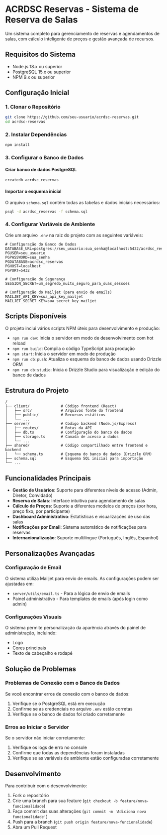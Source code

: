 # ACRDSC Reservas - Sistema de Reserva de Salas

Um sistema completo para gerenciamento de reservas e agendamentos de salas, com cálculo inteligente de preços e gestão avançada de recursos.

## Requisitos do Sistema

- Node.js 18.x ou superior
- PostgreSQL 15.x ou superior
- NPM 9.x ou superior

## Configuração Inicial

### 1. Clonar o Repositório

```bash
git clone https://github.com/seu-usuario/acrdsc-reservas.git
cd acrdsc-reservas
```

### 2. Instalar Dependências

```bash
npm install
```

### 3. Configurar o Banco de Dados

#### Criar banco de dados PostgreSQL

```bash
createdb acrdsc_reservas
```

#### Importar o esquema inicial

O arquivo `schema.sql` contém todas as tabelas e dados iniciais necessários:

```bash
psql -d acrdsc_reservas -f schema.sql
```

### 4. Configurar Variáveis de Ambiente

Crie um arquivo `.env` na raiz do projeto com as seguintes variáveis:

```env
# Configuração do Banco de Dados
DATABASE_URL=postgres://seu_usuario:sua_senha@localhost:5432/acrdsc_reservas
PGUSER=seu_usuario
PGPASSWORD=sua_senha
PGDATABASE=acrdsc_reservas
PGHOST=localhost
PGPORT=5432

# Configuração de Segurança
SESSION_SECRET=um_segredo_muito_seguro_para_suas_sessoes

# Configuração do Mailjet (para envio de emails)
MAILJET_API_KEY=sua_api_key_mailjet
MAILJET_SECRET_KEY=sua_secret_key_mailjet
```

## Scripts Disponíveis

O projeto inclui vários scripts NPM úteis para desenvolvimento e produção:

- `npm run dev`: Inicia o servidor em modo de desenvolvimento com hot reload
- `npm run build`: Compila o código TypeScript para produção
- `npm start`: Inicia o servidor em modo de produção
- `npm run db:push`: Atualiza o esquema do banco de dados usando Drizzle ORM
- `npm run db:studio`: Inicia o Drizzle Studio para visualização e edição do banco de dados

## Estrutura do Projeto

```
/
├── client/              # Código frontend (React)
│   ├── src/             # Arquivos fonte do frontend
│   ├── public/          # Recursos estáticos
│   └── ...
├── server/              # Código backend (Node.js/Express)
│   ├── routes/          # Rotas da API
│   ├── db.ts            # Configuração do banco de dados
│   ├── storage.ts       # Camada de acesso a dados
│   └── ...
├── shared/              # Código compartilhado entre frontend e backend
│   └── schema.ts        # Esquema do banco de dados (Drizzle ORM)
├── schema.sql           # Esquema SQL inicial para importação
└── ...
```

## Funcionalidades Principais

- **Gestão de Usuários**: Suporte para diferentes níveis de acesso (Admin, Diretor, Convidado)
- **Reserva de Salas**: Interface intuitiva para agendamento de salas
- **Cálculo de Preços**: Suporte a diferentes modelos de preços (por hora, preço fixo, por participante)
- **Dashboard Administrativo**: Estatísticas e visualizações de uso das salas
- **Notificações por Email**: Sistema automático de notificações para reservas
- **Internacionalização**: Suporte multilíngue (Português, Inglês, Espanhol)

## Personalizações Avançadas

### Configuração de Email

O sistema utiliza Mailjet para envio de emails. As configurações podem ser ajustadas em:
- `server/utils/email.ts` - Para a lógica de envio de emails
- Painel administrativo - Para templates de emails (após login como admin)

### Configurações Visuais

O sistema permite personalização da aparência através do painel de administração, incluindo:
- Logo
- Cores principais
- Texto de cabeçalho e rodapé

## Solução de Problemas

### Problemas de Conexão com o Banco de Dados

Se você encontrar erros de conexão com o banco de dados:

1. Verifique se o PostgreSQL está em execução
2. Confirme se as credenciais no arquivo `.env` estão corretas
3. Verifique se o banco de dados foi criado corretamente

### Erros ao Iniciar o Servidor

Se o servidor não iniciar corretamente:

1. Verifique os logs de erro no console
2. Confirme que todas as dependências foram instaladas
3. Verifique se as variáveis de ambiente estão configuradas corretamente

## Desenvolvimento

Para contribuir com o desenvolvimento:

1. Fork o repositório
2. Crie uma branch para sua feature (`git checkout -b feature/nova-funcionalidade`)
3. Faça commit das suas alterações (`git commit -m 'Adiciona nova funcionalidade'`)
4. Push para a branch (`git push origin feature/nova-funcionalidade`)
5. Abra um Pull Request